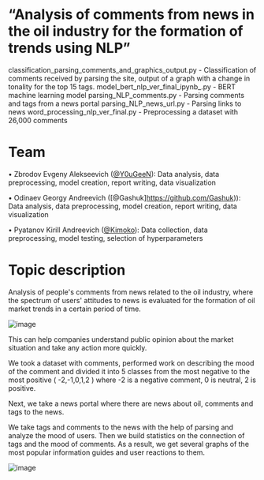 # “Analysis of comments from news in the oil industry for the formation of trends using NLP”

classification_parsing_comments_and_graphics_output.py - Classification of comments received by parsing the site, output of a graph with a change in tonality for the top 15 tags.
model_bert_nlp_ver_final_ipynb_.py - BERT machine learning model
parsing_NLP_comments.py - Parsing comments and tags from a news portal 
parsing_NLP_news_url.py - Parsing links to news
word_processing_nlp_ver_final.py - Preprocessing a dataset with 26,000 comments

# Team 
• Zbrodov Evgeny Alekseevich ([@Y0uGeeN](https://github.com/Y0uGeeN)):
Data analysis, data preprocessing, model creation, report writing, data visualization

• Odinaev Georgy Andreevich ([@Gashuk]https://github.com/Gashuk)):
Data analysis, data preprocessing, model creation, report writing, data visualization

• Pyatanov Kirill Andreevich ([@Kimoko](https://github.com/Kimoko)): 
Data collection, data preprocessing, model testing, selection of hyperparameters

# Topic description
Analysis of people's comments from news related to the oil industry, where the spectrum of users' attitudes to news is evaluated for the formation of oil market trends in a certain period of time.

![image](https://user-images.githubusercontent.com/89632164/222968977-9398c7e2-f65c-47a9-9552-b4d73f9f5a18.png)

This can help companies understand public opinion about the market situation and take any action more quickly.

We took a dataset with comments, performed work on describing the mood of the comment and divided it into 5 classes from the most negative to the most positive ( -2,-1,0,1,2 ) where -2 is a negative comment, 0 is neutral, 2 is positive. 

Next, we take a news portal where there are news about oil, comments and tags to the news. 

We take tags and comments to the news with the help of parsing and analyze the mood of users. Then we build statistics on the connection of tags and the mood of comments.
As a result, we get several graphs of the most popular information guides and user reactions to them.

![image](https://user-images.githubusercontent.com/89632164/222969131-885eb194-e6a7-4ec5-8695-e09111048e78.png)
